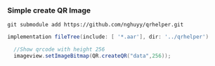### Simple create QR Image

``` git
git submodule add https://github.com/nghuyy/qrhelper.git

```


``` gradle
implementation fileTree(include: [ '*.aar'], dir: '../qrhelper')

```

``` JAVA
  //Show qrcode with height 256
  imageview.setImageBitmap(QR.createQR("data",256));
```
